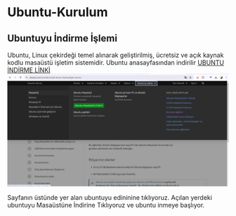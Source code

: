 # Ubuntu-Kurulum



## Ubuntuyu İndirme İşlemi
Ubuntu, Linux çekirdeği temel alınarak geliştirilmiş, ücretsiz ve açık kaynak kodlu masaüstü işletim sistemidir. Ubuntu anasayfasından indirilir [UBUNTU İNDİRME LİNKİ](https://ubuntu.com/download/desktop)
![UBUNTU İNDİRME](https://github.com/uldgahmet/Ubuntu-Kurulum/blob/main/indirme%201.png)



Sayfanın üstünde yer alan ubuntuyu edininine tıklıyoruz. Açılan yerdeki ubuntuyu Masaüstüne İndirine Tıklıyoruz ve ubuntu inmeye başlıyor.

